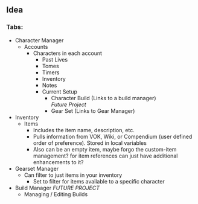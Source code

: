 ## Idea

### Tabs:

- Character Manager
    - Accounts
        - Characters in each account
            - Past Lives 
            - Tomes
            - Timers
            - Inventory
            - Notes
            - Current Setup
                - Character Build (Links to a build manager) <br><i>Future Project</i>
                - Gear Set (Links to Gear Manager)
- Inventory
    - Items
        - Includes the item name, description, etc. 
        - Pulls information from VOK, Wiki, or Compendium (user defined order of preference). Stored in local variables
        - Also can be an empty item, maybe forgo the custom-item management? for item references can just have additional enhancements to it?
- Gearset Manager
    - Can filter to just items in your inventory
        - Set to filter for items available to a specific character
- Build Manager <i>FUTURE PROJECT</i>
    - Managing / Editing Builds